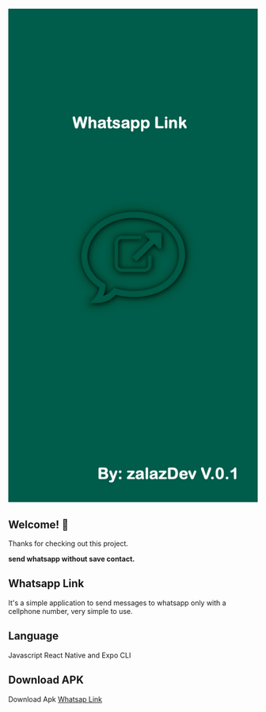 ![Design preview for the splash](./assets/splash.png)
## Welcome! 👋
Thanks for checking out this project.

**send whatsapp without save contact.**

## Whatsapp Link

It's a simple application to send messages to whatsapp only with a cellphone number, very simple to use.

## Language

Javascript React Native and Expo CLI

## Download APK

Download Apk [Whatsap Link](https://mega.nz/file/MVQFDLRC#S7yWLm75B6H0fJRNMsqFb55kzdDScaP5BOOXZGD8TK0)